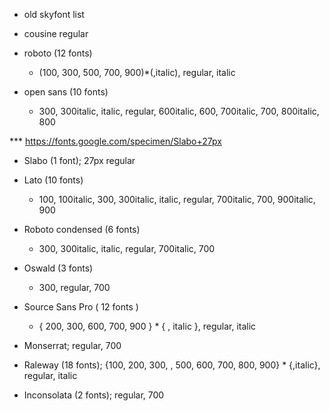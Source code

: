 - old skyfont list

* cousine regular

* roboto (12 fonts)

  - (100, 300, 500, 700, 900)\*(,italic), regular, italic

* open sans (10 fonts)
  - 300, 300italic, italic, regular, 600italic, 600, 700italic, 700, 800italic, 800

\*\*\* https://fonts.google.com/specimen/Slabo+27px

- Slabo (1 font); 27px regular

- Lato (10 fonts)

  - 100, 100italic, 300, 300italic, italic, regular, 700italic, 700, 900italic, 900

- Roboto condensed (6 fonts)

  - 300, 300italic, italic, regular, 700italic, 700

- Oswald (3 fonts)
  - 300, regular, 700
- Source Sans Pro ( 12 fonts )

  - { 200, 300, 600, 700, 900 } \* { , italic }, regular, italic

- Monserrat; regular, 700

- Raleway (18 fonts); {100, 200, 300, , 500, 600, 700, 800, 900} \* {,italic}, regular, italic

- Inconsolata (2 fonts); regular, 700
